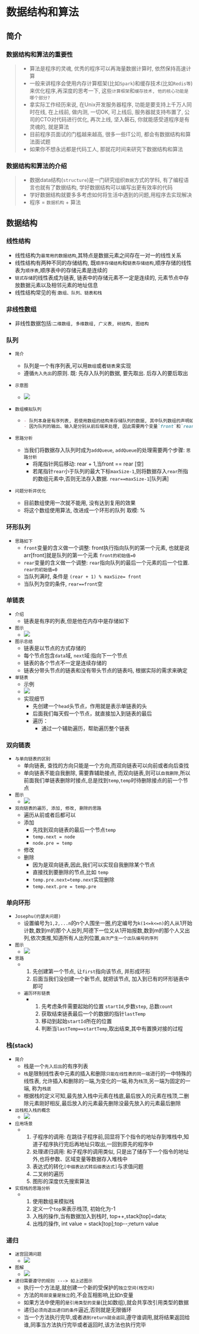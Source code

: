 # 数据结构和算法

## 简介

### 数据结构和算法的重要性

> - 算法是程序的灵魂, 优秀的程序可以再海量数据计算时, 依然保持高速计算
> - 一般来讲程序会使用内存计算框架(比如`Spark`)和缓存技术(比如`Redis等`)来优化程序,再深度的思考一下, 这些`计算框架`和`缓存技术, 他的核心功能是哪个部分?`
> - 拿实际工作经历来说, 在Unix开发服务器程序, 功能是要支持上千万人同时在线, 在上线前, 做内测, 一切OK, 可上线后, 服务器就支持布置了, 公司的CTO对代码进行优化, 再次上线, 坚入磐石, 你就能感受道程序是有灵魂的, 就是算法
> - 目前程序员面试的门槛越来越高, 很多一些IT公司, 都会有数据结构和算法面试题
> - 如果你不想永远都是代码工人, 那就花时间来研究下数据结构和算法

### 数据结构和算法的介绍

> - 数据data结构(`structure`)是一门研究组织`数据`方式的学科, 有了编程语言也就有了数据结构, 学好数据结构可以编写出更有效率的代码
> - 学好数据结构就要多多考虑如何将生活中遇到的问题,用程序去实现解决
> - 程序 = `数据机构` + 算法 

## 数据结构

### 线性结构

- 线性结构为`最常用的数据结构`,其特点是数据元素之间存在一对一的线性关系
- 线性结构有两种不同的存储结构, 既`顺序存储结构`和`链表存储结构`,顺序存储的线性表为`顺序表`,顺序表中的存储元素是连续的
- `链式存储`的线性表成为链表, 链表中的存储元素不一定是连续的, 元素节点中存放数据元素以及相邻元素的地址信息
- 线性结构常见的有:`数组、队列、链表和栈`

### 非线性数组

- 非线性数据包括:`二维数组, 多维数组, 广义表, 树结构, 图结构`


### 队列

- `简介`
  - 队列是一个有序列表,可以用`数组`或者`链表`来实现
  - 遵循`先入先出`的原则. 既: 先存入队列的数据, 要先取出. 后存入的要后取出

- `示意图`

  - ![](./images/队列.png)

- `数组模拟队列`

  - ```markdown
    - 队列本身是有序列表, 若使用数组的结构来存储队列的数据, 其中队列数组的声明如上图, 其中maxSize是该队列的最大容量
    - 因为队列的输出、输入是分别从前后端来处理, 因此需要两个变量`front`和`rear`分辨记录队列前后端的下标,`front`会随着数据输出而变化,而`rear`则是随着数据输入而变化,如上图所示
    ```

- `思路分析`

  - 当我们将数据存入队列时成为`addQueue`, `addQueue`的处理需要两个步骤: `思路分析`
    - 将尾指针网后移动: rear + 1,当front == rear [空]
    - 若尾指针`rear`小于队列的最大下标`maxSize-1`,则将数据存入`rear`所指的数组元素中,否则无法存入数据. `rear==maxSize-1`[队列满]

- `问题分析并优化`

  - 目前数组使用一次就不能用, 没有达到复用的效果
  - 将这个数组使用算法, 改进成一个环形的队列 取模: %

### 环形队列

- `思路如下`
  - `front`变量的含义做一个调整: front执行指向队列的第一个元素, 也就是说arr[front]就是队列的第一个元素 `front的初始值=0`
  - `rear`变量的含义做一个调整: `rear`指向队列的最后一个元素的后一个位置. `rear的初始值=0`
  - 当队列满时, 条件是 `(rear + 1) % maxSize= front`
  - 当队列为空的条件, `rear==front`空

### 单链表

- `介绍`
  - 链表是有序的列表,但是他在内存中是存储如下
- `图示`
  - ![](./images/链表.png)
- `图示总结`
  - 链表是以节点的方式存储的
  - 每个节点包含`data`域, `next`域:指向下一个节点
  - 链表的各个节点不一定是连续存储的
  - 链表分带头节点的链表和没有带头节点的链表吗, 根据实际的需求来确定
- `单链表`
  - 示例
  - ![](./images/带头节点的单链表.png)
  - 实现细节
    - 先创建一个`head`头节点，作用就是表示单链表的头
    - 后面我们每天假一个节点，就直接加入到链表的最后
    - 遍历：
      - 通过一个辅助遍历，帮助遍历整个链表

### 双向链表

- `与单向链表的区别`
  - 单向链表, 查找的方向只能是一个方向,而双向链表可以向前或者向后查找
  - 单向链表不能自我删除, 需要靠辅助接点, 而双向链表,则可以`自我删除`,所以前面我们单链表删除时接点,总是找到`temp`,`temp`时待删除接点的前一个节点
- `图示`
  - ![](./images/双向链表.png)
- `双向链表的遍历, 添加, 修改, 删除的思路`
  - 遍历从前或者后都可以
  - 添加
    - 先找到双向链表的最后一个节点`temp`
    - `temp.next = node`
    - `node.pre = temp`
  - 修改
  - 删除
    - 因为是双向链表,因此,我们可以实现自我删除某个节点
    - 直接找到要删除的节点,比如 `temp`
    - `temp.pre.next=temp.next`实现删除
    - `temp.next.pre = temp.pre`

### 单向环形

- `Josephu(约瑟夫问题)`
  - 设置编号为`1,2,...n`的n个人围坐一圈,约定编号为`k(1<=k<=n)`的人从1开始计数,数到m的那个人出列,阿德下一位又从1开始报数,数到m的那个人又出列,依次类推,知道所有人出列位置,`由次产生一个出队编号的序列`
- `图示`
  - ![](./images/单向环形链表.png)
- `思路`
  - 1. 先创建第一个节点, 让`first`指向该节点, 并形成环形
    2. 后面当我们没创建一个新节点, 就把该节点, 加入到已有的环形链表中即可
  - `遍历环形链表`
    - 1. 先考虑条件需要起始的位置 `startId`,步数`step`, 总数`count`
      2. 获取结束链表最后一个的数据的指针`lastTemp`
      3. 移动到起始`startId`所在的位置
      4. 判断当`lastTemp==startTemp`,取出结束,其中有置换对接的过程

### 栈(stack)

- `简介`
  - 栈是一个`先入后出`的有序列表
  - `栈`是限制线性表中元素的插入和删除`只能在线性表的同一端`进行的一中特殊的线性表, 允许插入和删除的一端,为变化的一端,称为`栈顶`,另一端为固定的一端, 称为`栈底`
  - 根据栈的定义可知,最先放入栈中元素在栈底,最后放入的元素在栈顶,二删除元素刚好相反,最后放入的元素最先删除没最先放入的元素最后删除
- `出栈和入栈的概念`
  - ![](./images/出栈和入栈.png)
- `应用场景`
  - 1. 子程序的调用: 在跳往子程序前,回显将下个指令的地址存到堆栈中,知道子程序执行完后再地址只取出,一回到原先的程序中
    2. 处理递归调用: 和子程序的调用类似, 只是出了储存下一个指令的地址外,也将参数、区域变量等数据存入堆栈中
    3. 表达式的转化`[中缀表达式转后缀表达式]`与求值问题
    4. 二叉树的遍历
    5. 图形的深度优先搜索算法
- `实现栈的思路分析`
  - 1. 使用数组来模拟栈
    2. 定义一个`top`来表示栈顶, 初始化为-1
    3. 入栈的操作,当有数据加入到栈时, top++,stack[top]=data;
    4. 出栈的操作, int value = stack[top];top--;return value

### 递归

- `迷宫回溯问题`
  - ![](./images/小老鼠找家.png)
- `图解`
  - ![](./images/递归栈分析.png)
- `递归需要遵守的规则 ---> 如上述图示`
  - 执行一个方法是,就创建一个新的受保护的`独立空间(栈空间)`
  - 方法的`局部变量是独立`的,不会互相影响,比如n变量
  - 如果方法中使用的`是引用类型的变量`(比如数组),就会共享改引用类型的数据
  - 递归`必须向退出递归的条件`逼近,否则就是无限循环
  - 当一个方法执行完毕,或者`遇到return就会返回`,遵守谁调用,就将结果返回给谁,同事当方法执行完毕或者返回时,该方法也执行完毕

